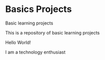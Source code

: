# Basics Projects
 Basic learning projects

 This is a repository of basic learning projects
 
 Hello World!
 
 I am a technology enthusiast
